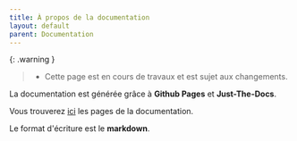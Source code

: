```yaml
---
title: À propos de la documentation 
layout: default
parent: Documentation
---
```


{: .warning }
> * Cette page est en cours de travaux et est sujet aux changements. 

La documentation est générée grâce à **Github Pages** et **Just-The-Docs**. 

Vous trouverez [ici](https://github.com/GLF-OS/Nixos-by-GLF/tree/dev/docs/pages) les pages de la documentation.

Le format d'écriture est le **markdown**.

  








